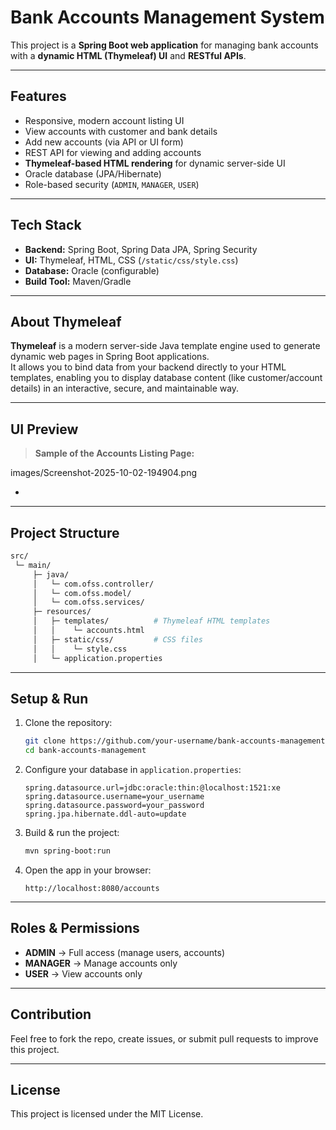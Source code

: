 # Bank Accounts Management System

This project is a **Spring Boot web application** for managing bank accounts with a **dynamic HTML (Thymeleaf) UI** and **RESTful APIs**.

---

## Features
- Responsive, modern account listing UI  
- View accounts with customer and bank details  
- Add new accounts (via API or UI form)  
- REST API for viewing and adding accounts  
- **Thymeleaf-based HTML rendering** for dynamic server-side UI  
- Oracle database (JPA/Hibernate)  
- Role-based security (`ADMIN`, `MANAGER`, `USER`)  

---

## Tech Stack
- **Backend:** Spring Boot, Spring Data JPA, Spring Security  
- **UI:** Thymeleaf, HTML, CSS (`/static/css/style.css`)  
- **Database:** Oracle (configurable)  
- **Build Tool:** Maven/Gradle  

---

## About Thymeleaf
**Thymeleaf** is a modern server-side Java template engine used to generate dynamic web pages in Spring Boot applications.  
It allows you to bind data from your backend directly to your HTML templates, enabling you to display database content (like customer/account details) in an interactive, secure, and maintainable way.

---

## UI Preview
> **Sample of the Accounts Listing Page:**  

images/Screenshot-2025-10-02-194904.png

*  

---

## Project Structure
```bash
src/
 └─ main/
     ├─ java/
     │   └─ com.ofss.controller/
     │   └─ com.ofss.model/
     │   └─ com.ofss.services/
     ├─ resources/
     │   ├─ templates/          # Thymeleaf HTML templates
     │   │    └─ accounts.html
     │   ├─ static/css/         # CSS files
     │   │    └─ style.css
     │   └─ application.properties
```

---

## Setup & Run
1. Clone the repository:
   ```bash
   git clone https://github.com/your-username/bank-accounts-management.git
   cd bank-accounts-management
   ```

2. Configure your database in `application.properties`:
   ```properties
   spring.datasource.url=jdbc:oracle:thin:@localhost:1521:xe
   spring.datasource.username=your_username
   spring.datasource.password=your_password
   spring.jpa.hibernate.ddl-auto=update
   ```

3. Build & run the project:
   ```bash
   mvn spring-boot:run
   ```

4. Open the app in your browser:
   ```
   http://localhost:8080/accounts
   ```

---

## Roles & Permissions
- **ADMIN** → Full access (manage users, accounts)  
- **MANAGER** → Manage accounts only  
- **USER** → View accounts only  

---

## Contribution
Feel free to fork the repo, create issues, or submit pull requests to improve this project.  

---

## License
This project is licensed under the MIT License.  
